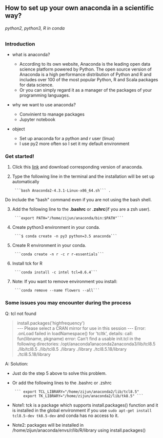 ## How to set up your own anaconda in a scientific way?

###### python2, python3, R in conda

### Introduction

* what is anaconda?

  - According to its own website, Anaconda is the leading open data science platform powered by Python. The open source version of Anaconda is a high performance distribution of Python and R and includes over 100 of the most popular Python, R and Scala packages for data science.
  - Or you can simply regard it as a manager of the packages of your programming languages.

* why we want to use anaconda?

  - Convinient to manage packages
  - Jupyter notebook
 
* object
  - Set up anaconda for a python and r user (linux)
  - I use py2 more often so I set it my default environment

### Get started!

1. Click this [link](https://www.continuum.io/downloads) and download corresponding version of anaconda. 

2. Type the following line in the terminal and the installation will be set up automatically

        ```bash Anaconda2-4.3.1-Linux-x86_64.sh``` . 

  Do include the "bash" command even if you are not using the bash shell.

3. Add the following line to the **.bashrc** or **.zshrc**(if you are a zsh user).

        ```export PATH="/home/zijun/anaconda/bin:$PATH"```

4. Create python3 environment in your conda. 

        ```$ conda create -n py3 python=3.5 anaconda```

5. Create R environment in your conda.

        ```conda create -n r -c r r-essentials```
        
6. Install tck for R

        ```conda install -c intel tcl=8.6.4```

7. Note: If you want to remove environment you install:

        ```conda remove --name flowers --all```


### Some issues you may encounter during the process

Q: tcl not found

> install.packages('highfrequency')  
--- Please select a CRAN mirror for use in this session ---
Error: .onLoad failed in loadNamespace() for 'tcltk', details:
call: fun(libname, pkgname)
error: Can't find a usable init.tcl in the following directories: 
/opt/anaconda1anaconda2anaconda3/lib/tcl8.5 ./lib/tcl8.5 ./lib/tcl8.5 ./library ./library ./tcl8.5.18/library ./tcl8.5.18/library

A: Solution:
- Just do the step 5 above to solve this problem.
- Or add the following lines to the .bashrc or .zshrc

       ``` export TCL_LIBRARY="/home/zijun/anaconda2/lib/tcl8.5"
           export TK_LIBRARY="/home/zijun/anaconda2/lib/tk8.5" ```

- Note1: tck is a package which supports install.packages() function and it is installed in the global environment if you use ```sudo apt-get install tcl8.5-dev tk8.5-dev``` and conda has no access to it. 
- Note2: packages will be installed in /home/zijun/anaconda/envs/r/lib/R/library using install.packages()
              
              




